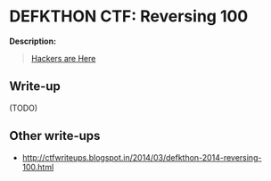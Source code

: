 # DEFKTHON CTF: Reversing 100

**Description:**

> [Hackers are Here](100.exe)

## Write-up

(TODO)

## Other write-ups

* <http://ctfwriteups.blogspot.in/2014/03/defkthon-2014-reversing-100.html>
